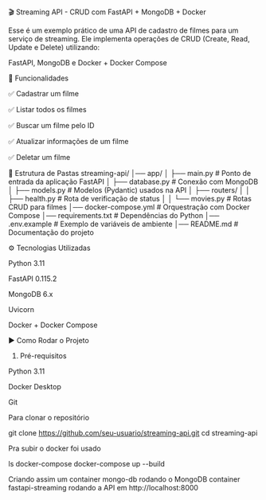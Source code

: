 🎬 Streaming API - CRUD com FastAPI + MongoDB + Docker

Esse é um exemplo prático de uma API de cadastro de filmes para um serviço de streaming.
Ele implementa operações de CRUD (Create, Read, Update e Delete) utilizando:

FastAPI, MongoDB e Docker + Docker Compose

🚀 Funcionalidades

✅ Cadastrar um filme

✅ Listar todos os filmes

✅ Buscar um filme pelo ID

✅ Atualizar informações de um filme

✅ Deletar um filme


📂 Estrutura de Pastas
streaming-api/
│── app/
│   ├── main.py             # Ponto de entrada da aplicação FastAPI
│   ├── database.py         # Conexão com MongoDB
│   ├── models.py           # Modelos (Pydantic) usados na API
│   ├── routers/
│   │   ├── health.py       # Rota de verificação de status
│   │   └── movies.py       # Rotas CRUD para filmes
│── docker-compose.yml      # Orquestração com Docker Compose
│── requirements.txt        # Dependências do Python
│── .env.example            # Exemplo de variáveis de ambiente
│── README.md               # Documentação do projeto


⚙️ Tecnologias Utilizadas

Python 3.11

FastAPI 0.115.2

MongoDB 6.x

Uvicorn 

Docker + Docker Compose


▶️ Como Rodar o Projeto
1. Pré-requisitos

Python 3.11

Docker Desktop

Git


Para clonar o repositório 

git clone https://github.com/seu-usuario/streaming-api.git
cd streaming-api


Pra subir o docker foi usado

ls
docker-compose
docker-compose up --build

Criando assim um container mongo-db rodando o MongoDB
container fastapi-streaming rodando a API em http://localhost:8000





